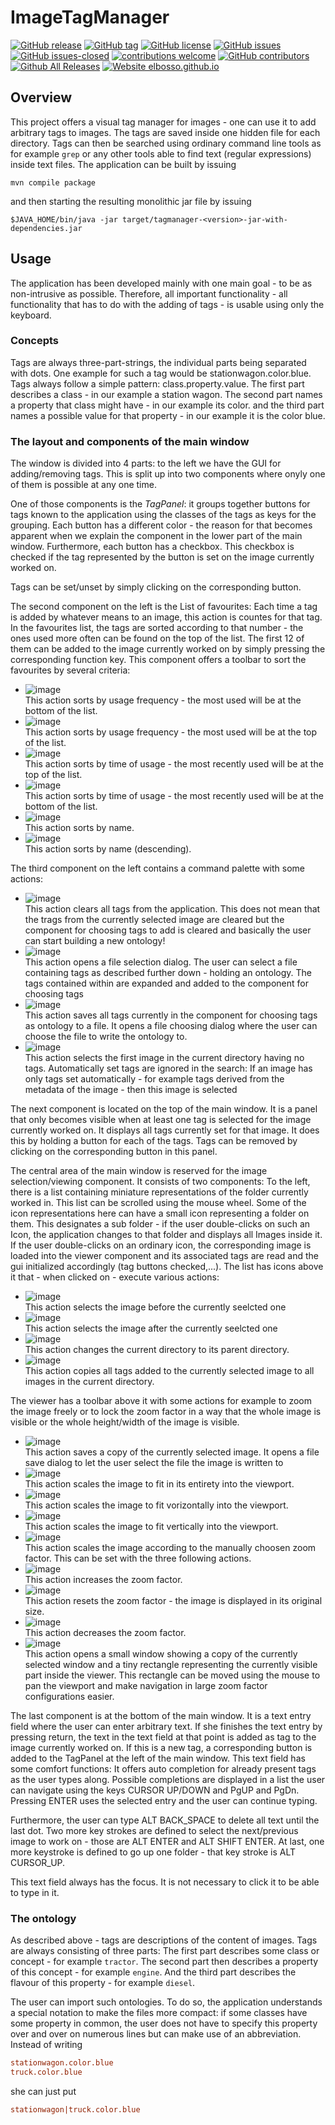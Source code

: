 # ImageTagManager

<!---
[![start with why](https://img.shields.io/badge/start%20with-why%3F-brightgreen.svg?style=flat)](http://www.ted.com/talks/simon_sinek_how_great_leaders_inspire_action)
--->
[![GitHub release](https://img.shields.io/github/release/elbosso/ImageTagManager/all.svg?maxAge=1)](https://GitHub.com/elbosso/ImageTagManager/releases/)
[![GitHub tag](https://img.shields.io/github/tag/elbosso/ImageTagManager.svg)](https://GitHub.com/elbosso/ImageTagManager/tags/)
[![GitHub license](https://img.shields.io/github/license/elbosso/ImageTagManager.svg)](https://github.com/elbosso/ImageTagManager/blob/master/LICENSE)
[![GitHub issues](https://img.shields.io/github/issues/elbosso/ImageTagManager.svg)](https://GitHub.com/elbosso/ImageTagManager/issues/)
[![GitHub issues-closed](https://img.shields.io/github/issues-closed/elbosso/ImageTagManager.svg)](https://GitHub.com/elbosso/ImageTagManager/issues?q=is%3Aissue+is%3Aclosed)
[![contributions welcome](https://img.shields.io/badge/contributions-welcome-brightgreen.svg?style=flat)](https://github.com/elbosso/ImageTagManager/issues)
[![GitHub contributors](https://img.shields.io/github/contributors/elbosso/ImageTagManager.svg)](https://GitHub.com/elbosso/ImageTagManager/graphs/contributors/)
[![Github All Releases](https://img.shields.io/github/downloads/elbosso/ImageTagManager/total.svg)](https://github.com/elbosso/ImageTagManager)
[![Website elbosso.github.io](https://img.shields.io/website-up-down-green-red/https/elbosso.github.io.svg)](https://elbosso.github.io/)

## Overview

This project offers a visual tag manager for images - one can use it to add arbitrary tags to images. The tags are saved inside one hidden file for each directory. 
Tags can then be searched using ordinary command line tools as for example `grep` or any other tools able to find text (regular expressions) inside text files.
The application can be built by issuing

```
mvn compile package
```

and then starting the resulting monolithic jar file by issuing

```
$JAVA_HOME/bin/java -jar target/tagmanager-<version>-jar-with-dependencies.jar
```

## Usage

The application has been developed mainly with one main goal - to be as non-intrusive as possible. Therefore,
all important functionality - all functionality that has to do with the adding of tags - is usable using
only the keyboard.

### Concepts

Tags are always three-part-strings, the individual parts being separated with dots. One example for such a 
tag would be stationwagon.color.blue. Tags always follow a simple pattern: class.property.value. The first part 
describes a class - in our example a station wagon. The second part names a property that class might have -
in our example its color. and the third part names a possible value for that property - in our example it
is the color blue.

### The layout and components of the main window

The window is divided into 4 parts: to the left we have the GUI for adding/removing tags. This is split up into two 
components where onyly one of them is possible at any one time. 

One of those components is the *TagPanel*:
it groups together buttons for tags known to the application using the classes of the tags as keys
for the grouping. Each button has a different color - the reason for that becomes apparent when
we explain the component in the lower part of the main window. Furthermore, each button has a checkbox.
This checkbox is checked if the tag represented by the button is set on the image currently  worked on.

Tags can be set/unset by simply clicking on the corresponding button.

The second component on the left is the List of favourites: Each time a tag is added by whatever means
to an image, this action is countes for that tag. In the favourites list, the tags are sorted according to that
number - the ones used more often can be found on the top of the list. The first 12 of them can be added
to the image currently worked on by simply pressing the corresponding function key.
This component offers a toolbar to sort the favourites by several criteria:

* ![image](images/sort_frequency_down2_32.png)  
  This action sorts by usage frequency - the most used will be at the bottom of the list.
* ![image](images/sort_frequency_up_32.png)  
  This action sorts by usage frequency - the most used will be at the top of the list.
* ![image](images/sort_time_up_32.png)  
  This action sorts by time of usage - the most recently used will be at the top of the list.
* ![image](images/sort_time_down2_32.png)  
  This action sorts by time of usage - the most recently used will be at the bottom of the list.
* ![image](images/sort_alpha_up_32.png)  
  This action sorts by name.
* ![image](images/sort_alpha_down2_32.png)  
  This action sorts by name (descending).


The third component on the left contains a command palette with some actions:

* ![image](images/baseline_delete_black_36dp.png)  
  This action clears all tags from the application. This does not mean that the trags from the 
  currently selected image are cleared but the component for choosing tags to add is cleared and
  basically the user can start building a new ontology!
* ![image](images/baseline_add_box_black_36dp.png)  
  This action opens a file selection dialog. The user can select a file containing tags as described
  further down - holding an ontology. The tags contained within are  expanded and added to the
  component for choosing tags
* ![image](images/baseline_cloud_upload_black_36dp.png)  
  This action saves all tags currently in the component for choosing tags as ontology to a file.
  It opens a file choosing dialog where the user can choose the file to write the ontology to.
* ![image](images/baseline_select_all_black_36dp.png)  
  This action selects the first image in the current directory having no tags. Automatically
  set tags are ignored in the search: If an image has only tags set automatically - for
  example tags derived from the metadata of the image - then this image is selected

The next component is located on the top of the main window. It is a panel that only becomes visible when 
at least one tag is selected for the image currently worked on. It displays all tags currently set for that image.
It does this by holding a button for each of the tags. Tags can be removed by clicking on the corresponding
button in this panel.

The central area of the main window is reserved for the image selection/viewing component. It consists of two components:
To the left, there is a list containing miniature representations of the folder currently worked in.
This list can be scrolled using the mouse wheel. Some of the icon representations here can have a small
icon representing a folder on them. This designates a sub folder - if the user double-clicks on such an
Icon, the application changes to that folder and displays all Images inside it. If the user double-clicks on 
an ordinary icon, the corresponding image is loaded into the viewer component and its associated tags 
are read and the gui initialized accordingly (tag buttons checked,...). The list has icons above
it that - when clicked on - execute various actions:

* ![image](images/baseline_navigate_before_black_36dp.png)  
  This action selects the image before the currently seelcted one
* ![image](images/baseline_navigate_next_black_36dp.png)  
  This action selects the image after the currently seelcted one
* ![image](images/baseline_arrow_upward_black_36dp.png)  
  This action changes the current directory to its parent directory.
* ![image](images/document_tagged_32.png)  
  This action copies all tags added to the currently selected image to all images in the current directory.

The viewer has a toolbar above it with some actions for example to zoom the image freely or to lock the zoom factor 
in a way that the whole image is visible or the whole height/width of the image is visible.

* ![image](images/baseline_add_a_photo_black_36dp.png)  
  This action saves a copy of the currently selected image. It opens a file save dialog to let the user select the file the image is written to
* ![image](images/baseline_open_with_black_36dp.png)  
  This action scales the image to fit in its entirety into the viewport.
* ![image](images/constrain_width_32.png)  
  This action scales the image to fit vorizontally into the viewport.
* ![image](images/constrain_height_32.png)  
  This action scales the image to fit vertically into the viewport.
* ![image](images/zoom_32.png)  
  This action scales the image according to the manually choosen zoom factor. This can be set with 
  the three following actions.
* ![image](images/baseline_zoom_in_black_36dp.png)  
  This action increases the zoom factor.
* ![image](images/baseline_crop_original_black_36dp.png)  
  This action resets the zoom factor - the image is displayed in its original size.
* ![image](images/baseline_zoom_out_black_36dp.png)  
  This action decreases the zoom factor.
* ![image](src/main/resources/gfx/compass_36.png)  
  This action opens a small window showing a copy of the currently selected window and a tiny rectangle
  representing the currently visible part inside the viewer. This rectangle can be moved
  using the mouse to pan the viewport and make navigation in large zoom factor configurations easier.

The last component is at the bottom of the main window. It is a text entry field where the user can enter
arbitrary text. If she finishes the text entry by pressing return, the text in the text field at that point
is added as tag to the image currently worked on. If this is a new tag, a corresponding button is added
to the TagPanel at the left of the main window. This text field has some comfort functions: It offers 
auto completion for already present tags as the user types along. Possible completions are displayed in a list
the user can navigate using the keys CURSOR UP/DOWN and PgUP and PgDn. Pressing ENTER uses the selected
entry and the user can continue typing.

Furthermore, the user can type ALT BACK_SPACE to delete all text until the last dot. Two more key strokes
are defined to select the next/previous image to work on - those are ALT ENTER and ALT SHIFT ENTER.
At last, one more keystroke is defined to go up one folder - that key stroke is ALT CURSOR_UP. 

This text field always has the focus. It is not necessary to click it to be able to type in it.  

### The ontology

As described above - tags are descriptions of the content of images. Tags are always consisting of three parts:
The first part describes some class or concept - for example `tractor`. The second part then describes
a property of this concept - for example `engine`. And the third part describes the flavour
of this property - for example `diesel`.

The user can import such ontologies. To do so, the application understands a special notation 
to make the files more compact: if some classes have some property in common, the user does not
have to specify this property over and over on numerous lines but can make use of an 
abbreviation. Instead of writing 

```ini
stationwagon.color.blue
truck.color.blue
```

she can just put

```ini
stationwagon|truck.color.blue
```

